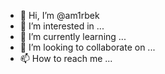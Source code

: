 - 👋 Hi, I’m @am1rbek
- 👀 I’m interested in ...
- 🌱 I’m currently learning ...
- 💞️ I’m looking to collaborate on ...
- 📫 How to reach me ...

<!---
am1rbek/am1rbek is a ✨ special ✨ repository because its `README.md` (this file) appears on your GitHub profile.
You can click the Preview link to take a look at your changes.
--->
